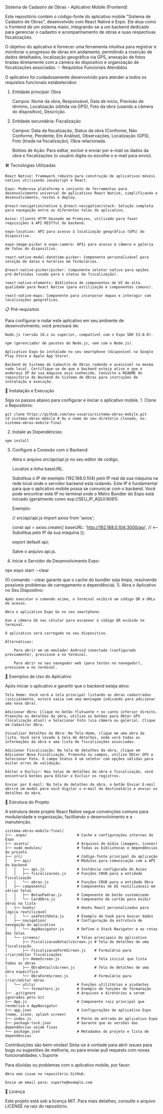 Sistema de Cadastro de Obras - Aplicativo Mobile (Frontend)

Este repositório contém o código-fonte do aplicativo mobile "Sistema de Cadastro de Obras", desenvolvido com React Native e Expo. Ele atua como o frontend de um sistema maior, integrando-se a um backend dedicado para gerenciar o cadastro e acompanhamento de obras e suas respectivas fiscalizações.

O objetivo do aplicativo é fornecer uma ferramenta intuitiva para registrar e monitorar o progresso de obras em andamento, permitindo a inserção de dados detalhados, localização geográfica via GPS, anexação de fotos tiradas diretamente com a câmera do dispositivo e organização de fiscalizações associadas.
✨ Requisitos Funcionais Atendidos

O aplicativo foi cuidadosamente desenvolvido para atender a todos os requisitos funcionais estabelecidos:

1. Entidade principal: Obra

    Campos: Nome da obra, Responsável, Data de início, Previsão de término, Localização (obtida via GPS), Foto da obra (usando a câmera do dispositivo), Descrição.

2. Entidade secundária: Fiscalização

    Campos: Data da fiscalização, Status da obra (Conforme, Não Conforme, Pendente, Em Análise), Observações, Localização (GPS), Foto (tirada na fiscalização), Obra relacionada.


    Botões de Ação: Para editar, excluir e enviar por e-mail os dados da obra e fiscalizações (o usuário digita ou escolhe o e-mail para envio).

🛠️ Tecnologias Utilizadas

    React Native: Framework robusto para construção de aplicativos móveis nativos utilizando JavaScript e React.

    Expo: Poderosa plataforma e conjunto de ferramentas para desenvolvimento universal de aplicativos React Native, simplificando o desenvolvimento, testes e deploy.

    @react-navigation/native & @react-navigation/stack: Solução completa para navegação entre as diferentes telas do aplicativo.

    Axios: Cliente HTTP baseado em Promises, utilizado para fazer requisições à API RESTful do backend.

    expo-location: API para acesso à localização geográfica (GPS) do dispositivo.

    expo-image-picker & expo-camera: APIs para acesso à câmera e galeria de fotos do dispositivo.

    react-native-modal-datetime-picker: Componente personalizável para seleção de datas e horários em formulários.

    @react-native-picker/picker: Componente seletor nativo para opções pré-definidas (usado para o status da fiscalização).

    react-native-elements: Biblioteca de componentes de UI de alta qualidade para React Native (para estilização e componentes comuns).

    react-native-maps: Componente para incorporar mapas e interagir com localizações geográficas.

📋 Pré-requisitos

Para configurar e rodar este aplicativo em seu ambiente de desenvolvimento, você precisará de:

    Node.js (versão 18.x ou superior, compatível com o Expo SDK 53.0.0).

    npm (gerenciador de pacotes do Node.js, vem com o Node.js).

    Aplicativo Expo Go instalado no seu smartphone (disponível na Google Play Store e Apple App Store).

    Backend do Sistema de Cadastro de Obras rodando e acessível na mesma rede local. Certifique-se de que o backend esteja ativo e que o endereço IP da sua máquina seja conhecido. Consulte o README do repositório do Backend do Sistema de Obras para instruções de instalação e execução.

🚀 Instalação e Execução

  Siga os passos abaixo para configurar e iniciar o aplicativo mobile.
    1. Clone o Repositório:

    git clone https://github.com/seu-usuario/sistema-obras-mobile.git
    cd sistema-obras-mobile # Ou o nome do seu diretório clonado, ex: sistema-obras-mobile-final

  2. Instale as Dependências:

    npm install

3. Configure a Conexão com o Backend:

    Abra o arquivo src/api/api.js no seu editor de código.

    Localize a linha baseURL.

    Substitua o IP de exemplo (192.168.0.104) pelo IP real da sua máquina na rede local onde o servidor backend está rodando. Este IP é fundamental para que o aplicativo mobile possa se comunicar com o backend. Você pode encontrar este IP no terminal onde o Metro Bundler do Expo está iniciado (geralmente como exp://SEU_IP_AQUI:8081).

    Exemplo:

    // src/api/api.js
    import axios from 'axios';

    const api = axios.create({
      baseURL: 'http://192.168.0.104:3000/api', // <-- Substitua pelo IP da sua máquina
    });

    export default api;

    Salve o arquivo api.js.

4. Inicie o Servidor de Desenvolvimento Expo:

npx expo start --clear

(O comando --clear garante que o cache do bundler seja limpo, resolvendo possíveis problemas de carregamento e dependência).
5. Abra o Aplicativo no Seu Dispositivo:

    Após executar o comando acima, o terminal exibirá um código QR e URLs de acesso.

    Abra o aplicativo Expo Go no seu smartphone.

    Use a câmera do seu celular para escanear o código QR exibido no terminal.

    O aplicativo será carregado no seu dispositivo.

    Alternativas:

        Para abrir em um emulador Android conectado (configurado previamente), pressione a no terminal.

        Para abrir no seu navegador web (para testes no navegador), pressione w no terminal.

📝 Exemplos de Uso do Aplicativo

Após iniciar o aplicativo e garantir que o backend esteja ativo:

    Tela Home: Você verá a tela principal listando as obras cadastradas (inicialmente, estará vazia com uma mensagem indicando para adicionar uma nova obra).

    Adicionar Obra: Clique no botão flutuante + no canto inferior direito. Preencha os detalhes da obra, utilize os botões para Obter GPS (localização atual) e Selecionar Foto (via câmera ou galeria). Clique em Cadastrar Obra.

    Visualizar Detalhes da Obra: Na Tela Home, clique em uma obra da lista. Você será levado à tela de detalhes, onde verá todas as informações da obra e uma lista de fiscalizações associadas.

    Adicionar Fiscalização: Na tela de detalhes da obra, clique em Adicionar Nova Fiscalização. Preencha os campos, utilize Obter GPS e Selecionar Foto. O campo Status é um seletor com opções válidas para evitar erros de validação.

    Editar e Excluir: Nas telas de detalhes da obra e fiscalização, você encontrará botões para Editar e Excluir os registros.

    Enviar por E-mail: Na tela de detalhes da obra, o botão Enviar E-mail abrirá um modal para você digitar o e-mail do destinatário e enviar os detalhes da obra.

📁 Estrutura do Projeto

A estrutura deste projeto React Native segue convenções comuns para modularidade e organização, facilitando o desenvolvimento e a manutenção.

    sistema-obras-mobile-final/
    ├── .expo/                       # Cache e configurações internas do Expo
    ├── assets/                      # Arquivos de mídia (imagens, ícones)
    ├── node_modules/                # Todas as bibliotecas e dependências do projeto
    ├── src/                         # Código-fonte principal da aplicação
    │   ├── api/                     # Módulos para comunicação com a API do backend
    │   │   ├── api.js               # Instância configurada do Axios
    │   │   ├── fiscalizacoes.js     # Funções CRUD para a entidade Fiscalização
    │   │   └── obras.js             # Funções CRUD para a entidade Obra
    │   ├── components/              # Componentes de UI reutilizáveis em várias telas
    │   │   ├── BotaoPadrao.js       # Componente de botão customizado
    │   │   └── CardObra.js          # Componente de cartão para exibir obras na lista
    │   ├── hooks/                   # Hooks React personalizados para lógica reutilizável
    │   │   └── useFetchData.js      # Exemplo de hook para buscar dados
    │   ├── navigation/              # Configuração da estrutura de navegação do aplicativo
    │   │   └── AppNavigator.js      # Define o Stack Navigator e as rotas das telas
    │   └── screens/                 # Telas principais do aplicativo
    │       ├── FiscalizacaoDetailsScreen.js # Tela de detalhes de uma fiscalização
    │       ├── FiscalizacaoFormScreen.js    # Formulário para criar/editar fiscalizações
    │       ├── HomeScreen.js                # Tela inicial que lista todas as obras
    │       ├── ObraDetailsScreen.js         # Tela de detalhes de uma obra específica
    │       └── ObraFormScreen.js            # Formulário para criar/editar obras
    │   └── utils/                   # Funções utilitárias e ajudantes
    │       └── formatters.js        # Exemplo de funções de formatação
    ├── .gitignore                   # Arquivos e diretórios a serem ignorados pelo Git
    ├── App.js                       # Componente raiz principal que renderiza o AppNavigator
    ├── app.json                     # Configurações do aplicativo Expo (nome, ícone, splash screen)
    ├── index.js                     # Ponto de entrada do aplicativo Expo
    ├── package-lock.json            # Garante que as versões das dependências sejam fixas
    └── package.json                 # Metadados do projeto e lista de dependências

Contribuições são bem-vindas! Sinta-se à vontade para abrir issues para bugs ou sugestões de melhoria, ou para enviar pull requests com novas funcionalidades.
📞 Suporte

Para dúvidas ou problemas com o aplicativo mobile, por favor:

    Abra uma issue no repositório GitHub.

    Envie um email para: suporte@exemplo.com

📄 Licença

Este projeto está sob a licença MIT. Para mais detalhes, consulte o arquivo LICENSE na raiz do repositório.
